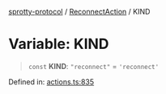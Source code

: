 
[sprotty-protocol](../globals) / [ReconnectAction](../Namespace.ReconnectAction) / KIND

# Variable: KIND

> `const` **KIND**: `"reconnect"` = `'reconnect'`

Defined in: [actions.ts:835](https://github.com/eclipse-sprotty/sprotty/blob/f9b2433481cc27a1ac0c92d525a92039ae7f6c76/packages/sprotty-protocol/src/actions.ts#L835)

